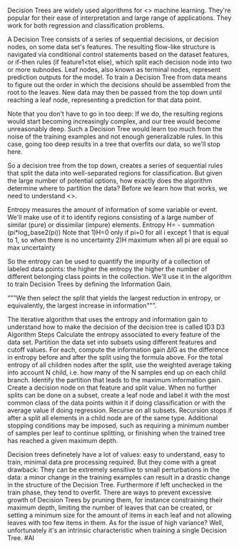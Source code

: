 Decision Trees are widely used algorithms for <<supervised>> machine learning. They're popular for their ease of interpretation and large range of applications. They work for both regression and classification problems.

A Decision Tree consists of a series of sequential decisions, or decision nodes, on some data set's features. The resulting flow-like structure is navigated via conditional control statements based on the dataset features, or if-then rules (if feature1<tot else), which split each decision node into two or more subnodes. Leaf nodes, also known as terminal nodes, represent prediction outputs for the model.
To train a Decision Tree from data means to figure out the order in which the decisions should be assembled from the root to the leaves. New data may then be passed from the top down until reaching a leaf node, representing a prediction for that data point.

Note that you don't have to go in too deep: 
If we do, the resulting regions would start becoming increasingly complex, and our tree would become unreasonably deep. Such a Decision Tree would learn too much from the noise of the training examples and not enough generalizable rules. In this case, going too deep results in a tree that overfits our data, so we'll stop here.

So a decision tree from the top down, creates a series of sequential rules that split the data into well-separated regions for classification. But given the large number of potential options, how exactly does the algorithm determine where to partition the data? Before we learn how that works, we need to understand <<Entropy>>.

Entropy measures the amount of information of some variable or event. We'll make use of it to identify regions consisting of a large number of similar (pure) or dissimilar (impure) elements.
Entropy H= - summation (pi*log_base2(pi))
Note that
1)H=0 only if pi=0 for all i except 1 that is equal to 1, so when there is no uncertainty
2)H maximum when all pi are equal so max uncertainty

So the entropy can be used to quantify the impurity of a collection of labeled data points: the higher the entropy the higher the number of different belonging class points in the collection.
We'll use it in the algorithm to train Decision Trees by defining the Information Gain.

"""We then select the split that yields the largest reduction in entropy, or equivalently, the largest increase in information""".

The iterative algorithm that uses the entropy and information gain to understand how to make the decision of the decision tree is called ID3
D3 Algorithm Steps
Calculate the entropy associated to every feature of the data set.
Partition the data set into subsets using different features and cutoff values. For each, compute the information gain ΔIG as the difference in entropy before and after the split using the formula above. For the total entropy of all children nodes after the split, use the weighted average taking into account N child, i.e. how many of the N samples end up on each child branch.
Identify the partition that leads to the maximum information gain. Create a decision node on that feature and split value.
When no further splits can be done on a subset, create a leaf node and label it with the most common class of the data points within it if doing classification or with the average value if doing regression.
Recurse on all subsets. Recursion stops if after a split all elements in a child node are of the same type. Additional stopping conditions may be imposed, such as requiring a minimum number of samples per leaf to continue splitting, or finishing when the trained tree has reached a given maximum depth.

Decision trees definetely have a lot of values: easy to understand, easy to train, minimal data pre processing required. But they come with a great drawback: They can be extremely sensitive to small perturbations in the data: a minor change in the training examples can result in a drastic change in the structure of the Decision Tree. Furthermore if left unchecked in the train phase, they tend to overfit.
There are ways to prevent excessive growth of Decision Trees by pruning them, for instance constraining their maximum depth, limiting the number of leaves that can be created, or setting a minimum size for the amount of items in each leaf and not allowing leaves with too few items in them.
As for the issue of high variance? Well, unfortunately it's an intrinsic characteristic when training a single Decision Tree.
#AI 